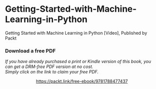 # Getting-Started-with-Machine-Learning-in-Python
Getting Started with Machine Learning in Python [Video], Published by Packt
### Download a free PDF

 <i>If you have already purchased a print or Kindle version of this book, you can get a DRM-free PDF version at no cost.<br>Simply click on the link to claim your free PDF.</i>
<p align="center"> <a href="https://packt.link/free-ebook/9781788477437">https://packt.link/free-ebook/9781788477437 </a> </p>